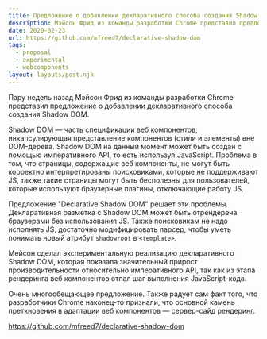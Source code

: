 ```yaml
---
title: Предложение о добавлении декларативного способа создания Shadow DOM
description: Мэйсон Фрид из команды разработки Chrome представил предложение о добавлении декларативного способа создания Shadow DOM
date: 2020-02-23
url: https://github.com/mfreed7/declarative-shadow-dom
tags:
  - proposal
  - experimental
  - webcomponents
layout: layouts/post.njk
---
```

Пару недель назад Мэйсон Фрид из команды разработки Chrome представил предложение о добавлении декларативного способа создания Shadow DOM.

Shadow DOM — часть спецификации веб компонентов, инкапсулирующая представление компонентов (стили и элементы) вне DOM-дерева. Shadow DOM на данный момент может быть создан с помощью императивного API, то есть используя JavaScript. Проблема в том, что страницы, содержащие веб компоненты, не могут быть корректно интерпретированы поисковиками, которые не поддерживают JS, также такие страницы могут быть бесполезны для пользователей, которые используют браузерные плагины, отключающие работу JS.

Предложение "Declarative Shadow DOM" решает эти проблемы. Декларативная разметка с Shadow DOM может быть отрендерена браузерами без использования JS. Также поисковикам не надо исполнять JS, достаточно модифицировать парсер, чтобы уметь понимать новый атрибут `shadowroot` в `<template>`.

Мейсон сделал экспериментальную реализацию декларативного Shadow DOM, которая показала значительный прирост производительности относительно императивного API, так как из этапа рендеринга веб компонентов отпал шаг выполнения JavaScript-кода.

Очень многообещающее предложение. Также радует сам факт того, что разработчики Chrome наконец-то признали, что основной камень преткновения в адаптации веб компонентов — сервер-сайд рендеринг.

https://github.com/mfreed7/declarative-shadow-dom
